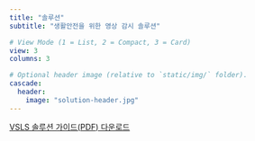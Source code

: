 ```yaml
---
title: "솔루션"
subtitle: "생활안전을 위한 영상 감시 솔루션"

# View Mode (1 = List, 2 = Compact, 3 = Card)
view: 3
columns: 3

# Optional header image (relative to `static/img/` folder).
cascade:
  header:
    image: "solution-header.jpg"
---
```


[VSLS 솔루션 가이드(PDF) 다운로드](http://data.emstone.com/sales/ko/EMSTONE_VSLS솔루션가이드_20200313.pdf)
